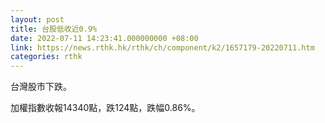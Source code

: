```yaml
---
layout: post
title: 台股低收近0.9%
date: 2022-07-11 14:23:41.000000000 +08:00
link: https://news.rthk.hk/rthk/ch/component/k2/1657179-20220711.htm
categories: rthk
---
```


台灣股市下跌。

加權指數收報14340點，跌124點，跌幅0.86%。
